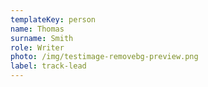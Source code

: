 ```yaml
---
templateKey: person
name: Thomas
surname: Smith
role: Writer
photo: /img/testimage-removebg-preview.png
label: track-lead
---
```

